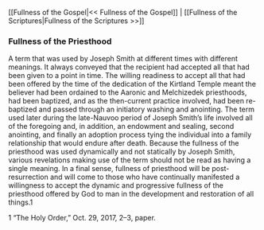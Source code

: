 [[Fullness of the Gospel|<< Fullness of the Gospel]]  |  [[Fullness of the Scriptures|Fullness of the Scriptures >>]]

### Fullness of the Priesthood
A term that was used by Joseph Smith at different times with different meanings. It always conveyed that the recipient had accepted all that had been given to a point in time. The willing readiness to accept all that had been offered by the time of the dedication of the Kirtland Temple meant the believer had been ordained to the Aaronic and Melchizedek priesthoods, had been baptized, and as the then-current practice involved, had been re-baptized and passed through an initiatory washing and anointing. The term used later during the late-Nauvoo period of Joseph Smith’s life involved all of the foregoing and, in addition, an endowment and sealing, second anointing, and finally an adoption process tying the individual into a family relationship that would endure after death. Because the fullness of the priesthood was used dynamically and not statically by Joseph Smith, various revelations making use of the term should not be read as having a single meaning. In a final sense, fullness of priesthood will be post-resurrection and will come to those who have continually manifested a willingness to accept the dynamic and progressive fullness of the priesthood offered by God to man in the development and restoration of all things.1



1 “The Holy Order,” Oct. 29, 2017, 2–3, paper.